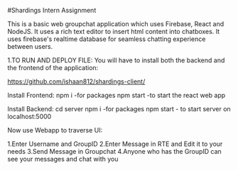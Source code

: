 #Shardings Intern Assignment

This is a basic web groupchat application which uses Firebase, React and NodeJS. It uses a rich text editor to insert html content into chatboxes. It uses firebase's realtime database for seamless chatting experience between users.

1.TO RUN AND DEPLOY FILE: You will have to install both the backend and the frontend of the application:

https://github.com/ishaan812/shardings-client/

Install Frontend: npm i -for packages npm start -to start the react web app

Install Backend: cd server npm i -for packages npm start - to start server on localhost:5000

Now use Webapp to traverse UI:

1.Enter Username and GroupID
2.Enter Message in RTE and Edit it to your needs
3.Send Message in Groupchat
4.Anyone who has the GroupID can see your messages and chat with you
